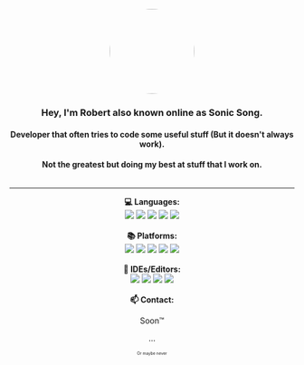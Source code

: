<div style="overflow: hidden">
    <br>
    <div align="center">
        <img src="https://avatars.githubusercontent.com/u/49361427?v=4" style="border-radius:50%; width: 150px; height: 150px">
    </div>
    <div align="center">
        <h3>Hey, I'm Robert also known online as Sonic Song.</h3>
        <h4>Developer that often tries to code some useful stuff (But it doesn't always work).</h4>
        <h4>Not the greatest but doing my best at stuff that I work on.</h4>
    </div>
</div>
<div align="center">
<hr>

<strong>💻 Languages:</strong><br>
    <img src="https://img.shields.io/badge/-C++-00599C?style=for-the-badge&logo=c%2B%2B&logoColor=white&labelColor=black">
    <img src="https://img.shields.io/badge/-C-A8B9CC?style=for-the-badge&logo=c&logoColor=white&labelColor=black">
    <img src="https://img.shields.io/badge/-Python-3776AB?style=for-the-badge&logo=python&logoColor=white&labelColor=black">
    <img src="https://img.shields.io/badge/-HTML-E34F26?style=for-the-badge&logo=html5&logoColor=white&labelColor=black">
    <img src="https://img.shields.io/badge/css3-%231572B6.svg?style=for-the-badge&logo=css3&logoColor=white&labelColor=black">
<br><br>
<strong>📚 Platforms:</strong><br>
    <img src="https://img.shields.io/badge/-Arch Linux-1793D1?style=for-the-badge&logo=arch-linux&logoColor=white&labelColor=black">
    <img src="https://img.shields.io/badge/Docker-2CA5E0?style=for-the-badge&logo=docker&logoColor=white&labelColor=black">
    <img src="https://img.shields.io/badge/-Ubuntu-E95420?style=for-the-badge&logo=ubuntu&logoColor=white&labelColor=black">
    <img src="https://img.shields.io/badge/Apache-D22128?style=for-the-badge&logo=Apache&logoColor=white&labelColor=black">
    <img src="https://img.shields.io/badge/-Windows-0078D6?style=for-the-badge&logo=windows&logoColor=white&labelColor=black">
<br><br>
<strong>📱 IDEs/Editors:</strong><br>
    <img src="https://img.shields.io/badge/phpstorm-143?style=for-the-badge&logo=phpstorm&logoColor=black&color=black&labelColor=darkorchid">
    <img src="https://img.shields.io/badge/clion-143?style=for-the-badge&logo=clion&logoColor=black&color=black&labelColor=00A98F">
    <img src="https://img.shields.io/badge/pycharm-143?style=for-the-badge&logo=pycharm&logoColor=black&color=black&labelColor=A5CD39">
    <img src="https://img.shields.io/badge/neovim-143?style=for-the-badge&logo=neovim&logoColor=black&color=black&labelColor=57A143">
<br><br>
<strong>📫 Contact:</strong>
<p>Soon&#8482</p>
<p>...</p>
<p style="font-size: 50%">Or maybe never</p>
</div>
